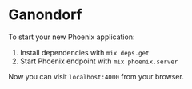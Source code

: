 # Ganondorf

To start your new Phoenix application:

1. Install dependencies with `mix deps.get`
2. Start Phoenix endpoint with `mix phoenix.server`

Now you can visit `localhost:4000` from your browser.
